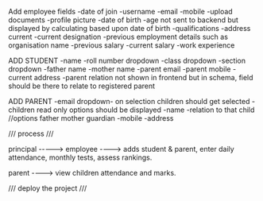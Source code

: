 Add employee fields
-date of join
-username
-email
-mobile
-upload documents
-profile picture
-date of birth
-age not sent to backend but displayed by calculating based upon date of birth
-qualifications
-address current
-current designation
-previous employment details such as organisation name
-previous salary
-current salary
-work experience

ADD STUDENT
-name
-roll number dropdown
-class dropdown
-section dropdown
-father name
-mother name
-parent email
-parent mobile
-current address
-parent relation not shown in frontend but in schema, field should be there to relate to registered parent

ADD PARENT
-email dropdown- on selection children should get selected
-children read only options should be displayed
-name
-relation to that child //options father mother guardian
-mobile
-address

/// process ///

principal -----> employee ----> adds student & parent,
enter daily attendance, monthly tests, assess rankings.

parent ----> view children attendance and marks.

/// deploy the project ///

